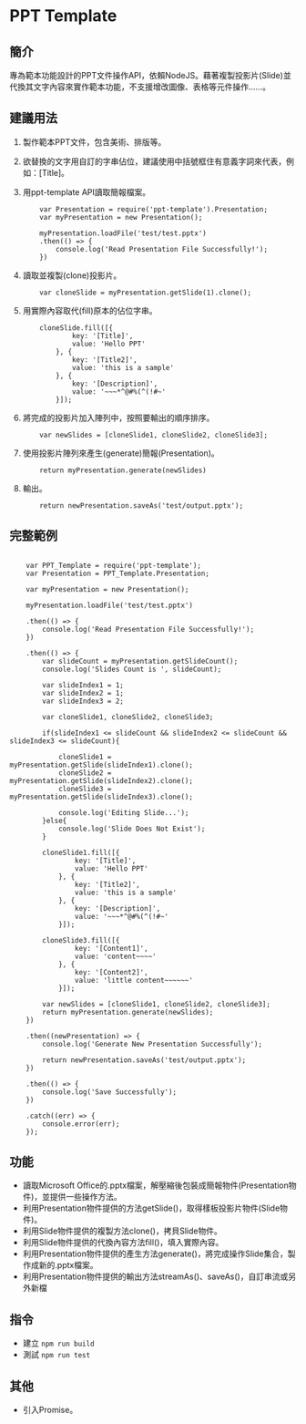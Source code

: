 # PPT Template

## 簡介
專為範本功能設計的PPT文件操作API，依賴NodeJS。藉著複製投影片(Slide)並代換其文字內容來實作範本功能，不支援增改圖像、表格等元件操作......。

## 建議用法
1. 製作範本PPT文件，包含美術、排版等。
2. 欲替換的文字用自訂的字串佔位，建議使用中括號框住有意義字詞來代表，例如：[Title]。
3. 用ppt-template API讀取簡報檔案。
    ```
        var Presentation = require('ppt-template').Presentation;
        var myPresentation = new Presentation();
        
        myPresentation.loadFile('test/test.pptx')
        .then(() => {
            console.log('Read Presentation File Successfully!');
        })

    ```
4. 讀取並複製(clone)投影片。
    ```
        var cloneSlide = myPresentation.getSlide(1).clone();
    ```
5. 用實際內容取代(fill)原本的佔位字串。
    ```
        cloneSlide.fill([{
                key: '[Title]',
                value: 'Hello PPT'
            }, {
                key: '[Title2]',
                value: 'this is a sample'
            }, {
                key: '[Description]',
                value: '~~~*^@#%(^(!#~'
            }]);
    ```

6. 將完成的投影片加入陣列中，按照要輸出的順序排序。
    ```
        var newSlides = [cloneSlide1, cloneSlide2, cloneSlide3];
    ```

7. 使用投影片陣列來產生(generate)簡報(Presentation)。
    ```
        return myPresentation.generate(newSlides)
    ```

8. 輸出。
    ```
        return newPresentation.saveAs('test/output.pptx');
    ```

## 完整範例
```

    var PPT_Template = require('ppt-template');
    var Presentation = PPT_Template.Presentation;

    var myPresentation = new Presentation();

    myPresentation.loadFile('test/test.pptx')

    .then(() => {
        console.log('Read Presentation File Successfully!');
    })

    .then(() => {
        var slideCount = myPresentation.getSlideCount();
        console.log('Slides Count is ', slideCount);

        var slideIndex1 = 1;
        var slideIndex2 = 1;
        var slideIndex3 = 2;

        var cloneSlide1, cloneSlide2, cloneSlide3;

        if(slideIndex1 <= slideCount && slideIndex2 <= slideCount && slideIndex3 <= slideCount){
            
            cloneSlide1 = myPresentation.getSlide(slideIndex1).clone();
            cloneSlide2 = myPresentation.getSlide(slideIndex2).clone();
            cloneSlide3 = myPresentation.getSlide(slideIndex3).clone();

            console.log('Editing Slide...');
        }else{
            console.log('Slide Does Not Exist');
        }

        cloneSlide1.fill([{
                key: '[Title]',
                value: 'Hello PPT'
            }, {
                key: '[Title2]',
                value: 'this is a sample'
            }, {
                key: '[Description]',
                value: '~~~*^@#%(^(!#~'
            }]);

        cloneSlide3.fill([{
                key: '[Content1]',
                value: 'content~~~~'
            }, {
                key: '[Content2]',
                value: 'little content~~~~~~'
            }]);

        var newSlides = [cloneSlide1, cloneSlide2, cloneSlide3];
        return myPresentation.generate(newSlides);
    })

    .then((newPresentation) => {
        console.log('Generate New Presentation Successfully');

        return newPresentation.saveAs('test/output.pptx');
    })

    .then(() => {
        console.log('Save Successfully');
    })

    .catch((err) => {
        console.error(err);
    });
```

## 功能
- 讀取Microsoft Office的.pptx檔案，解壓縮後包裝成簡報物件(Presentation物件)，並提供一些操作方法。
- 利用Presentation物件提供的方法getSlide()，取得樣板投影片物件(Slide物件)。
- 利用Slide物件提供的複製方法clone()，拷貝Slide物件。
- 利用Slide物件提供的代換內容方法fill()，填入實際內容。
- 利用Presentation物件提供的產生方法generate()，將完成操作Slide集合，製作成新的.pptx檔案。
- 利用Presentation物件提供的輸出方法streamAs()、saveAs()，自訂串流或另外新檔

## 指令
- 建立 
``` npm run build ```
- 測試
``` npm run test ```

## 其他
- 引入Promise。